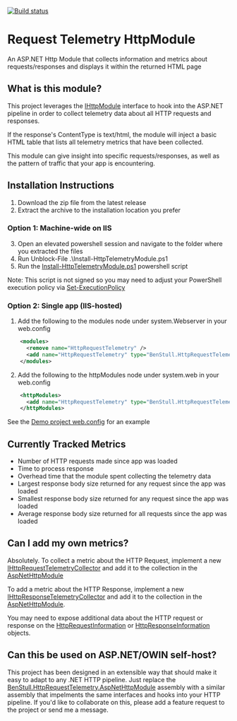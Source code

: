 [![Build status](https://ci.appveyor.com/api/projects/status/y861916tctiqj89g?svg=true)](https://ci.appveyor.com/project/BenStull/requesttelemetryhttpmodule)

# Request Telemetry HttpModule
An ASP.NET Http Module that collects information and metrics about requests/responses and displays it within the returned HTML page

## What is this module?
This project leverages the [IHttpModule](https://docs.microsoft.com/en-us/dotnet/api/system.web.ihttpmodule) interface to hook into the ASP.NET pipeline in order to collect telemetry data about all HTTP requests and responses.

If the response's ContentType is text/html, the module will inject a basic HTML table that lists all telemetry metrics that have been collected.

This module can give insight into specific requests/responses, as well as the pattern of traffic that your app is encountering.

## Installation Instructions

1. Download the zip file from the latest release
2. Extract the archive to the installation location you prefer

### Option 1: Machine-wide on IIS

3. Open an elevated powershell session and navigate to the folder where you extracted the files
4. Run Unblock-File .\Install-HttpTelemetryModule.ps1
5. Run the [Install-HttpTelemetryModule.ps1](./BenStull.HttpRequestTelemetry.AspNetHttpModule/Install-HttpTelemetryModule.ps1) powershell script

Note: This script is not signed so you may need to adjust your PowerShell execution policy via [Set-ExecutionPolicy](https://docs.microsoft.com/en-us/powershell/module/microsoft.powershell.security/set-executionpolicy?view=powershell-6)

### Option 2: Single app (IIS-hosted)
1. Add the following to the modules node under system.Webserver in your web.config
```xml
    <modules>
      <remove name="HttpRequestTelemetry" />
      <add name="HttpRequestTelemetry" type="BenStull.HttpRequestTelemetry.AspNetHttpModule.HttpModule.AspNetHttpModule,BenStull.HttpRequestTelemetry.AspNetHttpModule,Version=1.0.0.0,Culture=neutral,PublicKeyToken=3244448e74f08f32" preCondition="integratedMode,managedHandler" />
    </modules>
```

2. Add the following to the httpModules node under system.web in your web.config
```xml
    <httpModules>
      <add name="HttpRequestTelemetry" type="BenStull.HttpRequestTelemetry.AspNetHttpModule.HttpModule.AspNetHttpModule,BenStull.HttpRequestTelemetry.AspNetHttpModule,Version=1.0.0.0,Culture=neutral,PublicKeyToken=3244448e74f08f32" />
    </httpModules>
```

See the [Demo project web.config](./BenStull.HttpRequestTelemetry.AspNetHttpModule.Demo/Web.config) for an example

## Currently Tracked Metrics
- Number of HTTP requests made since app was loaded
- Time to process response
- Overhead time that the module spent collecting the telemetry data
- Largest response body size returned for any request since the app was loaded
- Smallest response body size returned for any request since the app was loaded
- Average response body size returned for all requests since the app was loaded

## Can I add my own metrics?
Absolutely.  To collect a metric about the HTTP Request, implement a new [IHttpRequestTelemetryCollector](./BenStull.HttpRequestTelemetry.Domain/HttpRequest/IHttpRequestTelemetryCollector.cs) and add it to the collection in the [AspNetHttpModule](./BenStull.HttpRequestTelemetry.AspNetHttpModule/HttpModule/AspNetHttpModule.cs)

To add a metric about the HTTP Response, implement a new [IHttpResponseTelemetryCollector](./BenStull.HttpRequestTelemetry.Domain/HttpResponse/IHttpResponseTelemetryCollector.cs) and add it to the collection in the [AspNetHttpModule](./BenStull.HttpRequestTelemetry.AspNetHttpModule/HttpModule/AspNetHttpModule.cs).

You may need to expose additional data about the HTTP request or response on the [HttpRequestInformation](./BenStull.HttpRequestTelemetry.AspNetHttpModule/HttpRequest/HttpRequestInformation.cs) or [HttpResponseInformation](./BenStull.HttpRequestTelemetry.AspNetHttpModule/HttpResponse/HttpResponseInformation.cs) objects.

## Can this be used on ASP.NET/OWIN self-host?

This project has been designed in an extensible way that should make it easy to adapt to any .NET HTTP pipeline.  Just replace the [BenStull.HttpRequestTelemetry.AspNetHttpModule](./BenStull.HttpRequestTelemetry.AspNetHttpModule) assembly with a similar assembly that impelments the same interfaces and hooks into your HTTP pipeline.  If you'd like to collaborate on this, please add a feature request to the project or send me a message.

